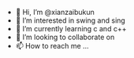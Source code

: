 - 👋 Hi, I’m @xianzaibukun
- 👀 I’m interested in swing and sing
- 🌱 I’m currently learning c and c++
- 💞️ I’m looking to collaborate on 
- 📫 How to reach me ...

<!---
xianzaibukun/xianzaibukun is a ✨ special ✨ repository because its `README.md` (this file) appears on your GitHub profile.
You can click the Preview link to take a look at your changes.
--->
